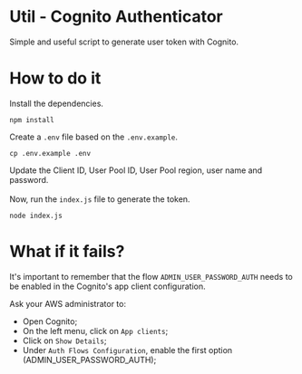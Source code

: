 # Util - Cognito Authenticator

Simple and useful script to generate user token with Cognito.

# How to do it

Install the dependencies.
```
npm install
```

Create a ```.env``` file based on the ```.env.example```.
```
cp .env.example .env
```
Update the Client ID, User Pool ID, User Pool region, user name and password.
<br />
<br />
Now, run the ```index.js``` file to generate the token.
```
node index.js
```

# What if it fails?

It's important to remember that the flow ```ADMIN_USER_PASSWORD_AUTH``` needs to be enabled in the Cognito's app client configuration. <br />

Ask your AWS administrator to:
- Open Cognito;
- On the left menu, click on ```App clients```;
- Click on ```Show Details```;
- Under ```Auth Flows Configuration```, enable the first option (ADMIN_USER_PASSWORD_AUTH);